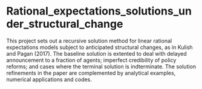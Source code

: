 # Rational_expectations_solutions_under_structural_change
This project sets out a recursive solution method for linear rational expectations models subject to anticipated structural changes, as in Kulish and Pagan (2017). The baseline solution is extented to deal with delayed announcement to a fraction of agents; imperfect credibility of policy reforms; and cases where the terminal solution is indterminate. The solution refinements in the paper are complemented by analytical examples, numerical applications and codes.
